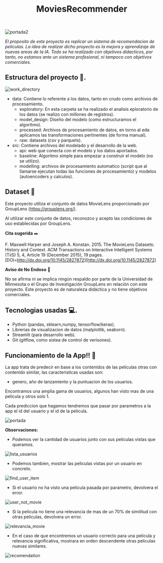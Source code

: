 <h1 align='center'>MoviesRecommender</h1>﻿

![portada2](https://github.com/jarodriguezf/MoviesRecommender/assets/112967594/845045b7-ab93-4911-8ba8-afdbf8c038c3)


*El proposito de este proyecto es replicar un sistema de recomendacion de peliculas. 
La idea de realizar dicho proyecto es la mejora y aprendizaje de nuevas areas de la IA.
Todo se ha realizado con objetivos didacticos, por tanto, no estamos ante un sistema profesional, ni tampoco con objetivos comerciales.*

## Estructura del proyecto :file_folder:.

![work_directory](https://github.com/jarodriguezf/MoviesRecommender/assets/112967594/3dabf405-f420-4f34-8399-406e7eda666d)

- data: Contiene lo referente a los datos, tanto en crudo como archivos de procesamiento.
  - exploratory: En esta carpeta se ha realizado el analisis eploratorio de los datos (se realizo con millones de registros).
  - model_design: Diseño del modelo (como estructuramos el algoritmo).
  - processed: Archivos de procesamiento de datos, en torno al eda aplicamos las transformaciones pertinentes (de forma manual).
  - raw: datasets (csv y parquets).
- src: Contiene archivos del modelado y el desarrollo de la web.
  - api: web que conecta con el modelo y los datos aportados.
  - baseline: Algoritmo simple para empezar a construir el modelo (no se utilizo).
  - modelling: archivos de procesamiento automatico (script que al llamarse ejecutan todas las funciones de procesamiento) y modelos (autoencoders y calculos). 

## Dataset 📄

Este proyecto utiliza el conjunto de datos MovieLens proporcionado por GroupLens (https://grouplens.org/).

Al utilizar este conjunto de datos, reconozco y acepto las condiciones de uso establecidas por GroupLens.

**Cita sugerida** ✒️

F. Maxwell Harper and Joseph A. Konstan. 2015. The MovieLens Datasets: History and Context. ACM Transactions on Interactive Intelligent Systems (TiiS) 5, 4, Article 19 (December 2015), 19 pages. [DOI=http://dx.doi.org/10.1145/2827872](http://dx.doi.org/10.1145/2827872)

**Aviso de No Endoso** 🚫

No se afirma ni se implica ningún respaldo por parte de la Universidad de Minnesota o el Grupo de Investigación GroupLens en relación con este proyecto. Este proyecto es de naturaleza didáctica y no tiene objetivos comerciales.

## Tecnologias usadas :computer:.

- Python (pandas, sklearn,numpy, tensorflow/keras).
- Librerias de visualizacion de datos (matplotlib, seaborn).
- Streamlit (para desarrollo web).
- Git (gitflow, como sistea de control de verisones).

## Funcionamiento de la App!! 🚀

La app trata de predecir en base a los contenidos de las peliculas otras con contenido similar, las caracteristicas usadas son:

- genero, año de lanzamiento y la puntuacion de los usuarios.
  
Encontramos una amplia gama de usuarios, algunos han visto mas de una pelicula y otros solo 1.

Cada prediccion que hagamos tendremos que pasar por parametros a la app el id del usuario y el id de la pelicula.

![portada](https://github.com/jarodriguezf/MoviesRecommender/assets/112967594/a8ddfaa7-b4f0-4374-b5fc-a9076a3cb45d)


**Observaciones:**
- Podemos ver la cantidad de usuarios junto con sus peliculas vistas que queramos.
  
![lista_usuarios](https://github.com/jarodriguezf/MoviesRecommender/assets/112967594/f0d5cd0b-2049-4b2b-a004-2917e67f299d)

- Podemos tambien, mostrar las peliculas vistas por un usuario en concreto.

![find_user_item](https://github.com/jarodriguezf/MoviesRecommender/assets/112967594/73c7106b-ec26-42ca-a774-f103b36099e3)

- Si el usuario no ha visto una pelicula pasada por parametro, devolvera el error.

![user_not_movie](https://github.com/jarodriguezf/MoviesRecommender/assets/112967594/77ab24f4-3fd8-4290-b94c-5d17d814dc38)

- Si la pelicula no tiene una relevancia de mas de un 70% de similitud con otras peliculas, devolvera un error.

![relevancia_movie](https://github.com/jarodriguezf/MoviesRecommender/assets/112967594/7c598943-2a15-4ea2-849a-e58011cc59e6)

- En el caso de que encontremos un usuario correcto para una pelicula y relevancia significativa, mostrara en orden descendente otras peliculas nuevas similares.

![recomendation](https://github.com/jarodriguezf/MoviesRecommender/assets/112967594/ff9338c7-c02d-4fd8-bd1c-7b6d9a6f183c)




